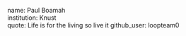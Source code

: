 name: Paul Boamah  
institution: Knust  
quote: Life is for the living so live it
github_user: loopteam0
